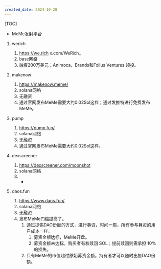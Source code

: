 ```yaml
---
created_date: 2024-10-28
---
```


[TOC]

- MeMe发射平台

1. werich
    1. https://we.rich  x.com/WeRich_
    2. base网络
    3. 融资200万美元；Animoca，Brands和Folius Ventures 领投。

2. makenow
    1. https://makenow.meme/
    2. solana网络
    3. 无融资
    4. 通过官网发布MeMe需要大约0.02Sol这样；通过发推特进行免费发布MeMe。

3. pump
    1. https://pump.fun/
    2. solana网络
    3. 无融资
    4. 通过官网发布MeMe需要大约0.02Sol这样。

4. dexscreener
    1. https://dexscreener.com/moonshot
    2. solana网络
    3. -

5. daos.fun
    1. https://www.daos.fun/
    2. solana网络
    3. 无融资
    4. 发布MeMe门槛提高了。
        1. 通过提供DAO份额的方式，进行募资，时间一周，所有参与募资的用户成本一样。
            1. 募资金额达标，MeMe开盘。
            2. 募资金额未达标，购买者有权赎回 SOL；提前赎回则需承担 10% 的损失。
        2. 只有MeMe的市值超过原始募资金额，持有者才可以随时出售DAO份额。